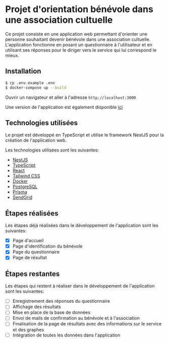 # Projet d'orientation bénévole dans une association cultuelle

Ce projet consiste en une application web permettant d'orienter une personne souhaitant devenir bénévole dans une association cultuelle. L'application fonctionne en posant un questionnaire à l'utilisateur et en utilisant ses réponses pour le diriger vers le service qui lui correspond le mieux.

## Installation
```bash
$ cp .env.example .env
$ docker-compose up --build
```
Ouvrir un navigateur et aller à l'adresse `http://localhost:3000`

Une version de l'application est également disponible [ici](https://monservice.egliseiccaura.com/)

## Technologies utilisées

Le projet est développé en TypeScript et utilise le framework NestJS pour la création de l'application web.

Les technologies utilisées sont les suivantes:
- [NestJS](https://nestjs.com/)
- [TypeScript](https://www.typescriptlang.org/)
- [React](https://reactjs.org/)
- [Tailwind CSS](https://tailwindcss.com/)
- [Docker](https://www.docker.com/)
- [PostgreSQL](https://www.postgresql.org/)
- [Prisma](https://www.prisma.io/)
- [SendGrid](https://sendgrid.com/)

## Étapes réalisées

Les étapes déjà réalisées dans le développement de l'application sont les suivantes:

- [x] Page d'accueil
- [x] Page d'identification du bénévole
- [x] Page du questionnaire
- [x] Page de résultat

## Étapes restantes

Les étapes qui restent à réaliser dans le développement de l'application sont les suivantes:

- [ ] Enregistrement des réponses du questionnaire
- [ ] Affichage des résultats
- [ ] Mise en place de la base de données
- [ ] Envoi de mails de confirmation au bénévole et à l'association
- [ ] Finalisation de la page de résultats avec des informations sur le service et des graphes
- [ ] Intégration de toutes les données dans l'application
